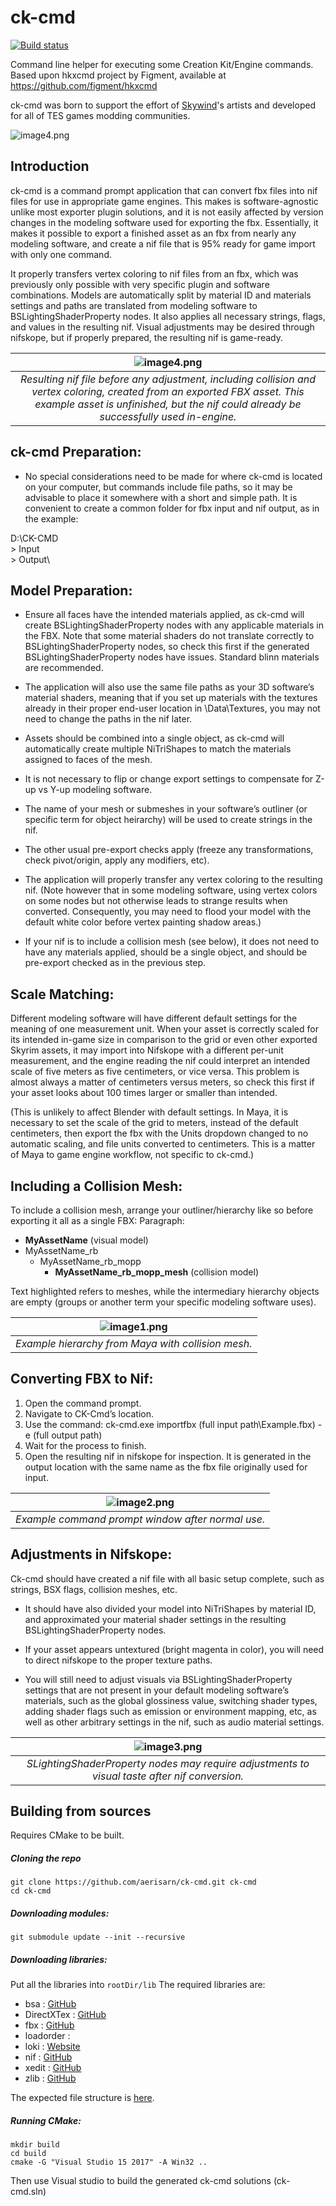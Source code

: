 # ck-cmd

[![Build status](https://ci.appveyor.com/api/projects/status/pjtq91xk722dksny/branch/master?svg=true)](https://ci.appveyor.com/project/aerisarn/ck-cmd/branch/master)

Command line helper for executing some Creation Kit/Engine commands. Based upon hkxcmd project by Figment,
available at https://github.com/figment/hkxcmd

ck-cmd was born to support the effort of [Skywind](https://tesrskywind.com)'s artists and developed for all of TES games modding communities.

![image4.png](doc/images/TESR_full_alpha.png)


## Introduction

ck-cmd is a command prompt application that can convert fbx files into nif files for use in appropriate game engines. This makes is software-agnostic unlike most exporter plugin solutions, and it is not easily affected by version changes in the modeling software used for exporting the fbx. Essentially, it makes it possible to export a finished asset as an fbx from nearly any modeling software, and create a nif file that is 95% ready for game import with only one command. 

It properly transfers vertex coloring to nif files from an fbx, which was previously only possible with very specific plugin and software combinations. Models are automatically split by material ID and materials settings and paths are translated from modeling software to BSLightingShaderProperty nodes. It also applies all necessary strings, flags, and values in the resulting nif. Visual adjustments may be desired through nifskope, but if properly prepared, the resulting nif is game-ready.

| ![image4.png](doc/images/image4.png) | 
|:--:| 
| *Resulting nif file before any adjustment, including collision and vertex coloring, created from an exported FBX asset. This example asset is unfinished, but the nif could already be successfully used in-engine.* |

## ck-cmd Preparation:

- No special considerations need to be made for where ck-cmd is located on your computer, but commands include file paths, so it may be advisable to place it somewhere with a short and simple path. It is convenient to create a common folder for fbx input and nif output, as in the example:

D:\CK-CMD\
    > Input\
    > Output\

## Model Preparation: 

- Ensure all faces have the intended materials applied, as ck-cmd will create BSLightingShaderProperty nodes with any applicable materials in the FBX. Note that some material shaders do not translate correctly to BSLightingShaderProperty nodes, so check this first if the generated BSLightingShaderProperty nodes have issues. Standard blinn materials are recommended. 

- The application will also use the same file paths as your 3D software’s material shaders, meaning that if you set up materials with the textures already in their proper end-user location in \Data\Textures, you may not need to change the paths in the nif later.

- Assets should be combined into a single object, as ck-cmd will automatically create multiple NiTriShapes to match the materials assigned to faces of the mesh. 

- It is not necessary to flip or change export settings to compensate for Z-up vs Y-up modeling software.

- The name of your mesh or submeshes in your software’s outliner (or specific term for object heirarchy) will be used to create strings in the nif.

- The other usual pre-export checks apply (freeze any transformations, check pivot/origin, apply any modifiers, etc).

- The application will properly transfer any vertex coloring to the resulting nif. (Note however that in some modeling software, using vertex colors on some nodes but not otherwise leads to strange results when converted. Consequently, you may need to flood your model with the default white color before vertex painting shadow areas.)

- If your nif is to include a collision mesh (see below), it does not need to have any materials applied, should be a single object, and should be pre-export checked as in the previous step.

## Scale Matching:

Different modeling software will have different default settings for the meaning of one measurement unit. When your asset is correctly scaled for its intended in-game size in comparison to the grid or even other exported Skyrim assets, it may import into Nifskope with a different per-unit measurement, and the engine reading the nif could interpret an intended scale of five meters as five centimeters, or vice versa. This problem is almost always a matter of centimeters versus meters, so check this first if your asset looks about 100 times larger or smaller than intended.

(This is unlikely to affect Blender with default settings. In Maya, it is necessary to set the scale of the grid to meters, instead of the default centimeters, then export the fbx with the Units dropdown changed to no automatic scaling, and file units converted to centimeters. This is a matter of Maya to game engine workflow, not specific to ck-cmd.)

## Including a Collision Mesh:

To include a collision mesh, arrange your outliner/hierarchy like so before exporting it all as a single FBX:
Paragraph:

- **MyAssetName** (visual model)
- MyAssetName_rb
  - MyAssetName_rb_mopp
    - **MyAssetName_rb_mopp_mesh** (collision model)

Text highlighted refers to meshes, while the intermediary hierarchy objects are empty (groups or another term your specific modeling software uses).

| ![image1.png](doc/images/image1.png) | 
|:--:| 
| *Example hierarchy from Maya with collision mesh.* |

## Converting FBX to Nif:

1. Open the command prompt.
2. Navigate to CK-Cmd’s location.
3. Use the command:    ck-cmd.exe importfbx (full input path\Example.fbx) -e (full output path)
4. Wait for the process to finish.
5. Open the resulting nif in nifskope for inspection. It is generated in the output location with the same name as the fbx file originally used for input.

| ![image2.png](doc/images/image2.png) | 
|:--:| 
| *Example command prompt window after normal use.* |

## Adjustments in Nifskope:

Ck-cmd should have created a nif file with all basic setup complete, such as strings, BSX flags, collision meshes, etc. 

- It should have also divided your model into NiTriShapes by material ID, and approximated your material shader settings in the resulting BSLightingShaderProperty nodes. 

- If your asset appears untextured (bright magenta in color), you will need to direct nifskope to the proper texture paths. 

- You will still need to adjust visuals via BSLightingShaderProperty settings that are not present in your default modeling software’s materials, such as the global glossiness value, switching shader types, adding shader flags such as emission or environment mapping, etc, as well as other arbitrary settings in the nif, such as audio material settings.

| ![image3.png](doc/images/image3.png) | 
|:--:| 
| *SLightingShaderProperty nodes may require adjustments to visual taste after nif conversion.* |


## Building from sources

Requires CMake to be built.
##### Cloning the repo
```console
git clone https://github.com/aerisarn/ck-cmd.git ck-cmd
cd ck-cmd
```
##### Downloading modules: 
```console
git submodule update --init --recursive
```
##### Downloading libraries: 
Put all the libraries into ``rootDir/lib``
The required libraries are:
- bsa : [GitHub](https://github.com/Ortham/libbsa "GitHub")
- DirectXTex : [GitHub](https://github.com/Microsoft/DirectXTex/tree/master/DirectXTex "GitHub")
- fbx : [GitHub](https://github.com/jskorepa/fbx/tree/master/src "GitHub")
- loadorder : 
- loki : [Website](http://loki-lib.sourceforge.net/index.php?n=Main.Download "Website")
- nif : [GitHub](https://github.com/niftools/niflib "GitHub")
- xedit : [GitHub](https://github.com/matortheeternal/xedit-lib "GitHub")
- zlib : [GitHub](https://github.com/TES5Edit/TES5Edit/tree/dev/zlib "GitHub")

The expected file structure is [here](https://privatebin.net/?103e41356959809a#WAHHYkhZyGOV7c5tCmpaEHTzm1b458Z9KHWzjpVv5Vo= "here").

##### Running CMake:
```console
mkdir build
cd build
cmake -G "Visual Studio 15 2017" -A Win32 ..
```
Then use Visual studio to build the generated ck-cmd solutions (ck-cmd.sln)

